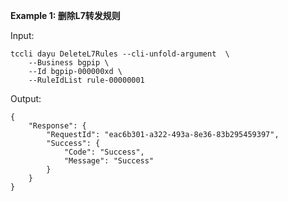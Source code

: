 **Example 1: 删除L7转发规则**



Input: 

```
tccli dayu DeleteL7Rules --cli-unfold-argument  \
    --Business bgpip \
    --Id bgpip-000000xd \
    --RuleIdList rule-00000001
```

Output: 
```
{
    "Response": {
        "RequestId": "eac6b301-a322-493a-8e36-83b295459397",
        "Success": {
            "Code": "Success",
            "Message": "Success"
        }
    }
}
```

